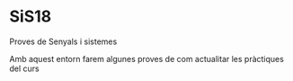 # SiS18
Proves de Senyals i sistemes

Amb aquest entorn farem algunes proves de com actualitar les pràctiques del curs
